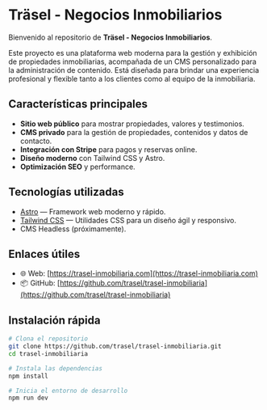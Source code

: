 
# Träsel - Negocios Inmobiliarios

Bienvenido al repositorio de **Träsel - Negocios Inmobiliarios**.

Este proyecto es una plataforma web moderna para la gestión y exhibición de propiedades inmobiliarias, acompañada de un CMS personalizado para la administración de contenido. Está diseñada para brindar una experiencia profesional y flexible tanto a los clientes como al equipo de la inmobiliaria.

## Características principales

- **Sitio web público** para mostrar propiedades, valores y testimonios.
- **CMS privado** para la gestión de propiedades, contenidos y datos de contacto.
- **Integración con Stripe** para pagos y reservas online.
- **Diseño moderno** con Tailwind CSS y Astro.
- **Optimización SEO** y performance.

## Tecnologías utilizadas

- [Astro](https://astro.build/) — Framework web moderno y rápido.
- [Tailwind CSS](https://tailwindcss.com/) — Utilidades CSS para un diseño ágil y responsivo.
- CMS Headless (próximamente).

## Enlaces útiles

- 🌐 Web: [https://trasel-inmobiliaria.com](https://trasel-inmobiliaria.com)
- 📦 GitHub: [https://github.com/trasel/trasel-inmobiliaria](https://github.com/trasel/trasel-inmobiliaria)

## Instalación rápida

```bash
# Clona el repositorio
git clone https://github.com/trasel/trasel-inmobiliaria.git
cd trasel-inmobiliaria

# Instala las dependencias
npm install

# Inicia el entorno de desarrollo
npm run dev
```

